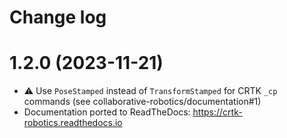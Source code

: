 Change log
==========

1.2.0 (2023-11-21)
==================

* :warning: Use `PoseStamped` instead of `TransformStamped` for CRTK `_cp` commands (see collaborative-robotics/documentation#1)
* Documentation ported to ReadTheDocs: https://crtk-robotics.readthedocs.io
